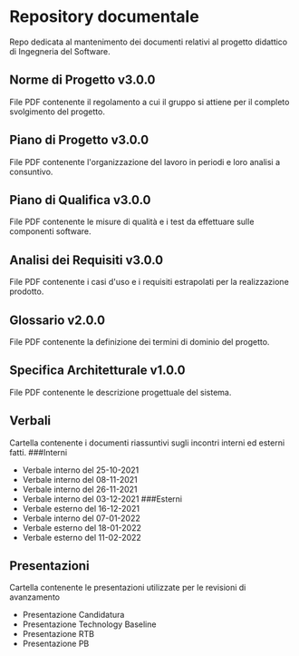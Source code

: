 # Repository documentale
Repo dedicata al mantenimento dei documenti relativi al progetto didattico di Ingegneria del Software.
## Norme di Progetto v3.0.0
File PDF contenente il regolamento a cui il gruppo si attiene per il completo svolgimento del progetto.
## Piano di Progetto v3.0.0
File PDF contenente l'organizzazione del lavoro in periodi e loro analisi a consuntivo.
## Piano di Qualifica v3.0.0
File PDF contenente le misure di qualità e i test da effettuare sulle componenti software.
## Analisi dei Requisiti v3.0.0
File PDF contenente i casi d'uso e i requisiti estrapolati per la realizzazione prodotto.
## Glossario v2.0.0
File PDF contenente la definizione dei termini di dominio del progetto.
## Specifica Architetturale v1.0.0
File PDF contenente le descrizione progettuale del sistema.
## Verbali
Cartella contenente i documenti riassuntivi sugli incontri interni ed esterni fatti.
###Interni
- Verbale interno del 25-10-2021
- Verbale interno del 08-11-2021
- Verbale interno del 26-11-2021
- Verbale interno del 03-12-2021
###Esterni
- Verbale esterno del 16-12-2021
- Verbale interno del 07-01-2022
- Verbale esterno del 18-01-2022
- Verbale esterno del 11-02-2022
## Presentazioni
Cartella contenente le presentazioni utilizzate per le revisioni di avanzamento
- Presentazione Candidatura
- Presentazione Technology Baseline
- Presentazione RTB
- Presentazione PB
